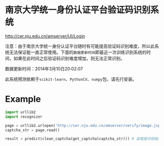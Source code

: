 南京大学统一身份认证平台验证码识别系统
==========

http://cer.nju.edu.cn/amserver/UI/Login

注意：由于南京大学统一身份认证平台随时有可能提高验证码识别难度，所以此系统无法保证能一直正常使用。下面的`数据更新时间`即最近一次训练识别系统的时间，如果在此时间之后验证码识别难度增加，则无法正常识别。

数据更新时间：2014年3月10日20:02:07

此系统预测依赖于`scikit-learn`、`PythonCV`、`numpy`包，请先行安装。


Example
=======

```python
import urllib2
import recognizer

page = urllib2.urlopen('http://cer.nju.edu.cn/amserver/verify/image.jsp')
captcha_str = page.read()

result = predict(clean_captcha(get_captcha(captcha_str))) # 这就是识别结果了
```
